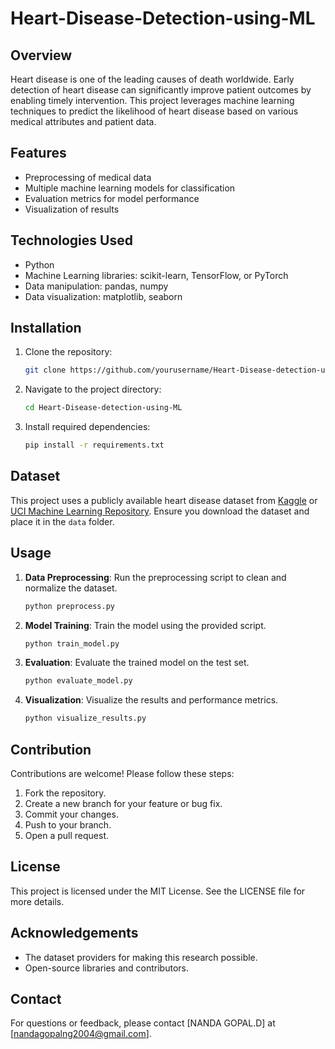 # Heart-Disease-Detection-using-ML

## Overview
Heart disease is one of the leading causes of death worldwide. Early detection of heart disease can significantly improve patient outcomes by enabling timely intervention. This project leverages machine learning techniques to predict the likelihood of heart disease based on various medical attributes and patient data.

## Features
- Preprocessing of medical data
- Multiple machine learning models for classification
- Evaluation metrics for model performance
- Visualization of results

## Technologies Used
- Python
- Machine Learning libraries: scikit-learn, TensorFlow, or PyTorch
- Data manipulation: pandas, numpy
- Data visualization: matplotlib, seaborn

## Installation

1. Clone the repository:
   ```bash
   git clone https://github.com/yourusername/Heart-Disease-detection-using-ML.git
   ```
2. Navigate to the project directory:
   ```bash
   cd Heart-Disease-detection-using-ML
   ```
3. Install required dependencies:
   ```bash
   pip install -r requirements.txt
   ```

## Dataset
This project uses a publicly available heart disease dataset from [Kaggle](https://www.kaggle.com/) or [UCI Machine Learning Repository](https://archive.ics.uci.edu/dataset/45/heart+disease). Ensure you download the dataset and place it in the `data` folder.

## Usage

1. **Data Preprocessing**: Run the preprocessing script to clean and normalize the dataset.
   ```bash
   python preprocess.py
   ```
2. **Model Training**: Train the model using the provided script.
   ```bash
   python train_model.py
   ```
3. **Evaluation**: Evaluate the trained model on the test set.
   ```bash
   python evaluate_model.py
   ```
4. **Visualization**: Visualize the results and performance metrics.
   ```bash
   python visualize_results.py
   ```


## Contribution
Contributions are welcome! Please follow these steps:
1. Fork the repository.
2. Create a new branch for your feature or bug fix.
3. Commit your changes.
4. Push to your branch.
5. Open a pull request.

## License
This project is licensed under the MIT License. See the LICENSE file for more details.

## Acknowledgements
- The dataset providers for making this research possible.
- Open-source libraries and contributors.

## Contact
For questions or feedback, please contact [NANDA GOPAL.D] at [nandagopalng2004@gmail.com].
